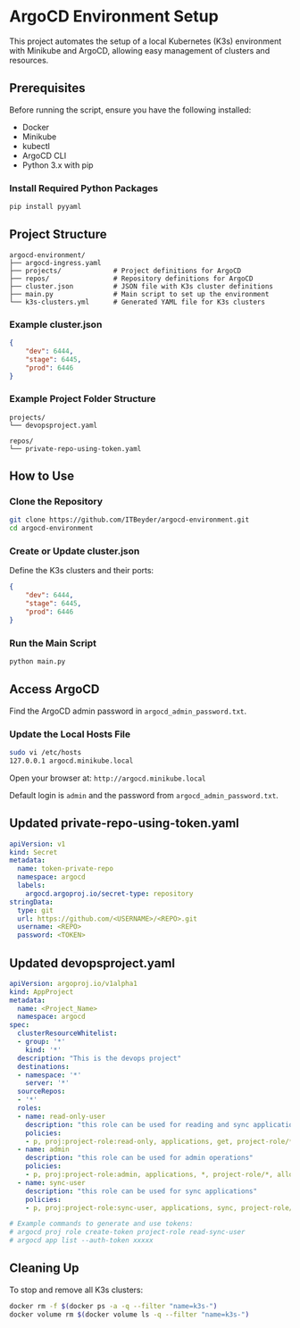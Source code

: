 
# ArgoCD Environment Setup

This project automates the setup of a local Kubernetes (K3s) environment with Minikube and ArgoCD, allowing easy management of clusters and resources.

## Prerequisites

Before running the script, ensure you have the following installed:

- Docker
- Minikube
- kubectl
- ArgoCD CLI
- Python 3.x with pip

### Install Required Python Packages

```bash
pip install pyyaml
```

## Project Structure

```
argocd-environment/
├── argocd-ingress.yaml
├── projects/             # Project definitions for ArgoCD
├── repos/                # Repository definitions for ArgoCD
├── cluster.json          # JSON file with K3s cluster definitions
├── main.py               # Main script to set up the environment
└── k3s-clusters.yml      # Generated YAML file for K3s clusters
```

### Example cluster.json

```json
{
    "dev": 6444,
    "stage": 6445,
    "prod": 6446
}
```

### Example Project Folder Structure

```
projects/
└── devopsproject.yaml

repos/
└── private-repo-using-token.yaml
```

## How to Use

### Clone the Repository

```bash
git clone https://github.com/ITBeyder/argocd-environment.git
cd argocd-environment
```

### Create or Update cluster.json

Define the K3s clusters and their ports:

```json
{
    "dev": 6444,
    "stage": 6445,
    "prod": 6446
}
```

### Run the Main Script

```bash
python main.py
```

## Access ArgoCD

Find the ArgoCD admin password in `argocd_admin_password.txt`.

### Update the Local Hosts File

```bash
sudo vi /etc/hosts
127.0.0.1 argocd.minikube.local
```

Open your browser at: `http://argocd.minikube.local`

Default login is `admin` and the password from `argocd_admin_password.txt`.

## Updated private-repo-using-token.yaml

```yaml
apiVersion: v1
kind: Secret
metadata:
  name: token-private-repo
  namespace: argocd
  labels:
    argocd.argoproj.io/secret-type: repository
stringData:
  type: git
  url: https://github.com/<USERNAME>/<REPO>.git
  username: <REPO>
  password: <TOKEN>
```

## Updated devopsproject.yaml

```yaml
apiVersion: argoproj.io/v1alpha1
kind: AppProject
metadata:
  name: <Project_Name>
  namespace: argocd
spec:
  clusterResourceWhitelist:
  - group: '*'
    kind: '*'
  description: "This is the devops project"
  destinations:
  - namespace: '*' 
    server: '*' 
  sourceRepos:
  - '*'
  roles:
  - name: read-only-user
    description: "this role can be used for reading and sync applications"
    policies:
    - p, proj:project-role:read-only, applications, get, project-role/*, allow
  - name: admin
    description: "this role can be used for admin operations"
    policies:
    - p, proj:project-role:admin, applications, *, project-role/*, allow
  - name: sync-user
    description: "this role can be used for sync applications"
    policies:
    - p, proj:project-role:sync-user, applications, sync, project-role/*, allow

# Example commands to generate and use tokens:
# argocd proj role create-token project-role read-sync-user
# argocd app list --auth-token xxxxx
```

## Cleaning Up

To stop and remove all K3s clusters:

```bash
docker rm -f $(docker ps -a -q --filter "name=k3s-")
docker volume rm $(docker volume ls -q --filter "name=k3s-")
```